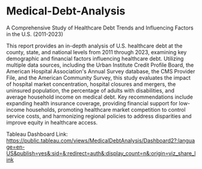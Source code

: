 # Medical-Debt-Analysis
A Comprehensive Study of Healthcare Debt Trends and Influencing Factors in the U.S. (2011-2023)

This report provides an in-depth analysis of U.S. healthcare debt at the county, state, and national levels from 2011 through 2023, examining key demographic and financial factors influencing healthcare debt. Utilizing multiple data sources, including the Urban Institute Credit Profile Board, the American Hospital Association's Annual Survey database, the CMS Provider File, and the American Community Survey, this study evaluates the impact of hospital market concentration, hospital closures and mergers, the uninsured population, the percentage of adults with disabilities, and average household income on medical debt. Key recommendations include expanding health insurance coverage, providing financial support for low-income households, promoting healthcare market competition to control service costs, and harmonizing regional policies to address disparities and improve equity in healthcare access.

Tableau Dashboard Link:
https://public.tableau.com/views/MedicalDebtAnalysis/Dashboard2?:language=en-US&publish=yes&:sid=&:redirect=auth&:display_count=n&:origin=viz_share_link
